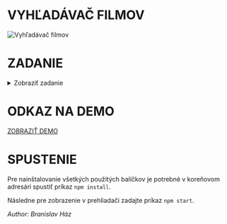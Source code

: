 # VYHĽADÁVAČ FILMOV

![Vyhľadávač filmov](https://i.ibb.co/PmLwjFt/vyhladavac.jpg "Vyhľadávač filmov")

# ZADANIE

<details>
  <summary>Zobraziť zadanie</summary>
  <p>Vytvorte stranku na vyhladavanie filmov. Stranka bude pozostavat z hlavnej stranky, tzv HOMEPAGE, kde bude prehliadna tabulka filmov, ktore sa budu fetchovat z externej API, detail tychto filmov a zoznam Vasich oblubenych filmov.</p>
  
<p>Design stranky spravte priblizne rovnaky ako je na obrazkoch</p>
  
#### Aplikacia teda bude obsahovat 3x route
- '/' pre homepage
- '/movie/:id' pre detail
- '/my-favorites'
  
#### Aplikacia bude obsahovat NAVIGATION:
- HOMEPAGE
- MY FAVORITES

## HOMEPAGE

#### Homepage bude obsahovat 2 sekcie:

- Input search
- tabulka

#### V tabulke zobrazte zakladne udaje, ako je:

- Obrazok
- Nazov filmu
- Rok vydania
- Zaner
- Hodnotenie
- Oblubeny

<p>Nad tabulkou sa bude nachadzat input, ktorym sa budeme dotazovat na externe API. Cely proces bude fungovat cez REDUX a ako side-effect kniznicu pouzite REDUX-SAGA. Vsetok fetchnuty obsah ukladajte do REDUX store, ktory nasledne budete renderovat v tabulke.</p>

<p>Ak ziskate viac dat, idealne pouzit pagination (limit 10 filmov na stranku)</p>

<p>Pri kliknuti na dany film prejdem na jeho detail</p>

## MOVIE DETAIL

<p>Tu budu rozne informacie vypisane. Je na Vas, kolko zobrazite. Idealne je mat aj obrazok
daneho filmu</p>

<p>V hornom rohu detailu filmu sa bude nachadzat tlacidlo pre pridanie do OBLUBENYCH, ktore
sa budu ukladat do localStoragu. To znamena, ze ak dojde k refresh stranky, tak sa data o
oblubenych filmov nacitaju z localStoragu a uzivatel uvidi, ci ma alebo nema rad dany film.
(Vyhodnotenie tohto udaju necham na Vas, moze to byt text MAM RAD | NEMAM RAD
alebo ikonka)</p>

## MY FAVORITES

#### Tu bude jednoducha tabulka, ktora bude zobrazovat udaje ako:

- Obr filmu
- Nazov
- Oblubeny

<p>Po kliknuti na dany film prejdem na jeho detail</p>

## VYPRACOVANIE

<p>Na vypracovanie idealne nepouzivajte ziadnu UI kniznicu (ako je Material-UI, Antd, Bulma
atd). Taktiez idealne nepouzivajte ziadne framewory ako NEXTJS, GATSBY a pod. Aplikaciu je
idealne napisat bud “from scratch” alebo pouzite CRA.</p>

<p>Samozrejmost je pouzitie best practices.</p>

## TECHNICKE UDAJE

Technologie: React, Redux, Saga, Typescript
Detail ako fetchovat z externej API: [omdbapi.com](https://omdbapi.com/)

#### Bonus:

- Ziadna UI kniznica
- Ziaden framework
- Pouzitie SASS
- Cypress - testy
- SSR – vlastnorucne napisany
</details>

# ODKAZ NA DEMO

[ZOBRAZIŤ DEMO](https://search-movie-theta.vercel.app/)

# SPUSTENIE

<p>Pre nainštalovanie všetkých použitých balíčkov je potrebné v koreňovom adresári spustiť príkaz <code>npm install</code>.</p>

<p>Následne pre zobrazenie v prehliadači zadajte príkaz <code>npm start</code>.</p>

<p><em>Author: Branislav Ház</em></p>
